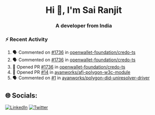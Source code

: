 <h1 align="center">Hi 👋, I'm Sai Ranjit</h1>
<h3 align="center">A developer from India</h3>

### :zap: Recent Activity

<!--START_SECTION:activity-->
1. 🗣 Commented on [#1736](https://github.com/openwallet-foundation/credo-ts/pull/1736#issuecomment-1926793275) in [openwallet-foundation/credo-ts](https://github.com/openwallet-foundation/credo-ts)
2. 🗣 Commented on [#1736](https://github.com/openwallet-foundation/credo-ts/pull/1736#issuecomment-1924191998) in [openwallet-foundation/credo-ts](https://github.com/openwallet-foundation/credo-ts)
3. 💪 Opened PR [#1736](https://github.com/openwallet-foundation/credo-ts/pull/1736) in [openwallet-foundation/credo-ts](https://github.com/openwallet-foundation/credo-ts)
4. 💪 Opened PR [#14](https://github.com/ayanworks/afj-polygon-w3c-module/pull/14) in [ayanworks/afj-polygon-w3c-module](https://github.com/ayanworks/afj-polygon-w3c-module)
5. 🗣 Commented on [#1](https://github.com/ayanworks/polygon-did-uniresolver-driver/pull/1#issuecomment-1923527658) in [ayanworks/polygon-did-uniresolver-driver](https://github.com/ayanworks/polygon-did-uniresolver-driver)
<!--END_SECTION:activity-->

## 🌐 Socials:
[![LinkedIn](https://img.shields.io/badge/LinkedIn-%230077B5.svg?logo=linkedin&logoColor=white)](https://linkedin.com/in/sairanjit) [![Twitter](https://img.shields.io/badge/Twitter-%231DA1F2.svg?logo=Twitter&logoColor=white)](https://twitter.com/sairanjit_) 
